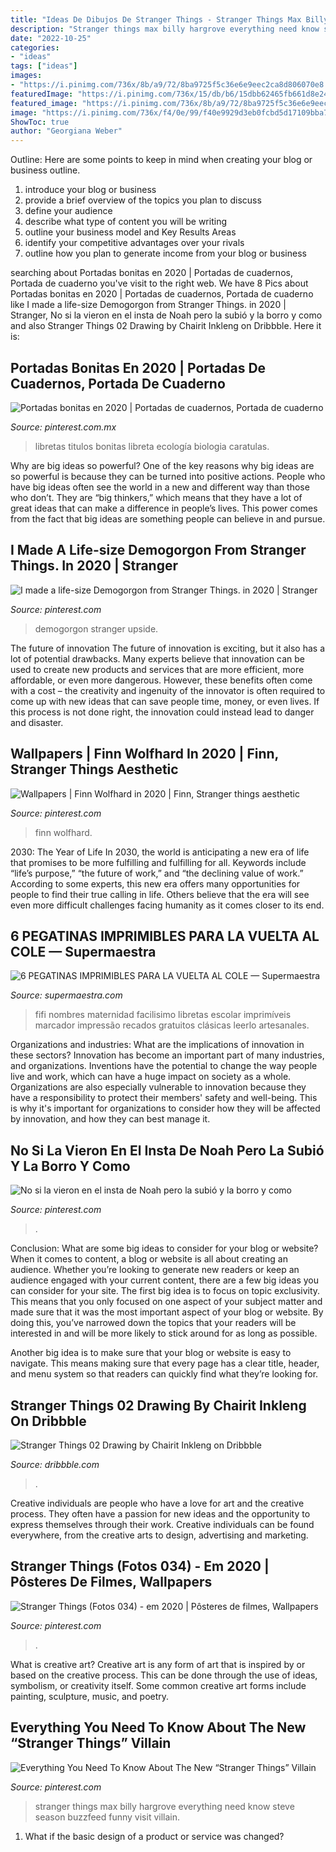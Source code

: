 ```yaml
---
title: "Ideas De Dibujos De Stranger Things - Stranger Things Max Billy Hargrove Everything Need Know Steve Season Buzzfeed Funny Visit Villain"
description: "Stranger things max billy hargrove everything need know steve season buzzfeed funny visit villain"
date: "2022-10-25"
categories:
- "ideas"
tags: ["ideas"]
images:
- "https://i.pinimg.com/736x/8b/a9/72/8ba9725f5c36e6e9eec2ca8d806070e8.jpg"
featuredImage: "https://i.pinimg.com/736x/15/db/b6/15dbb62465fb661d8e24735e9d249140.jpg"
featured_image: "https://i.pinimg.com/736x/8b/a9/72/8ba9725f5c36e6e9eec2ca8d806070e8.jpg"
image: "https://i.pinimg.com/736x/f4/0e/99/f40e9929d3eb0fcbd5d17109bba72ce9.jpg"
ShowToc: true
author: "Georgiana Weber"
---
```



Outline: Here are some points to keep in mind when creating your blog or business outline.
1. introduce your blog or business 
2. provide a brief overview of the topics you plan to discuss 
3. define your audience 
4. describe what type of content you will be writing 
5. outline your business model and Key Results Areas 
6. identify your competitive advantages over your rivals 
7. outline how you plan to generate income from your blog or business  
	

		
searching about Portadas bonitas en 2020 | Portadas de cuadernos, Portada de cuaderno you've visit to the right web. We have 8 Pics about Portadas bonitas en 2020 | Portadas de cuadernos, Portada de cuaderno like I made a life-size Demogorgon from Stranger Things. in 2020 | Stranger, No si la vieron en el insta de Noah pero la subió y la borro y como and also Stranger Things 02 Drawing by Chairit Inkleng on Dribbble. Here it is:
		
    
## Portadas Bonitas En 2020 | Portadas De Cuadernos, Portada De Cuaderno

<img loading=lazy src="https://i.pinimg.com/736x/1c/0c/ce/1c0cce699898a06f708699c41cebf394.jpg" onerror="this.onerror=null;this.src='https://tse1.mm.bing.net/th?id=OIP.SJmEakf91bXYXqDpo0T4TQHaJ3&amp;pid=15.1';" alt="Portadas bonitas en 2020 | Portadas de cuadernos, Portada de cuaderno">

_Source: pinterest.com.mx_

>libretas titulos bonitas libreta ecología biologia caratulas. 

	

Why are big ideas so powerful?
One of the key reasons why big ideas are so powerful is because they can be turned into positive actions. People who have big ideas often see the world in a new and different way than those who don’t. They are “big thinkers,” which means that they have a lot of great ideas that can make a difference in people’s lives. This power comes from the fact that big ideas are something people can believe in and pursue.

    
## I Made A Life-size Demogorgon From Stranger Things. In 2020 | Stranger

<img loading=lazy src="https://i.pinimg.com/736x/e4/c9/ce/e4c9cef4e2cd363b36bf3d2bab082b7d.jpg" onerror="this.onerror=null;this.src='https://tse2.mm.bing.net/th?id=OIP.wy3rfqmAF0JaCQigLxpVDgHaJ3&amp;pid=15.1';" alt="I made a life-size Demogorgon from Stranger Things. in 2020 | Stranger">

_Source: pinterest.com_

>demogorgon stranger upside. 

	

The future of innovation
The future of innovation is exciting, but it also has a lot of potential drawbacks. Many experts believe that innovation can be used to create new products and services that are more efficient, more affordable, or even more dangerous. However, these benefits often come with a cost – the creativity and ingenuity of the innovator is often required to come up with new ideas that can save people time, money, or even lives. If this process is not done right, the innovation could instead lead to danger and disaster.

    
## Wallpapers | Finn Wolfhard In 2020 | Finn, Stranger Things Aesthetic

<img loading=lazy src="https://i.pinimg.com/736x/15/db/b6/15dbb62465fb661d8e24735e9d249140.jpg" onerror="this.onerror=null;this.src='https://tse1.mm.bing.net/th?id=OIP.Wc1ORq-hV0ED4M3mKnqQkwAAAA&amp;pid=15.1';" alt="Wallpapers | Finn Wolfhard in 2020 | Finn, Stranger things aesthetic">

_Source: pinterest.com_

>finn wolfhard. 

	

2030: The Year of Life
In 2030, the world is anticipating a new era of life that promises to be more fulfilling and fulfilling for all. Keywords include “life’s purpose,” “the future of work,” and “the declining value of work.” According to some experts, this new era offers many opportunities for people to find their true calling in life. Others believe that the era will see even more difficult challenges facing humanity as it comes closer to its end.

    
## 6 PEGATINAS IMPRIMIBLES PARA LA VUELTA AL COLE — Supermaestra

<img loading=lazy src="https://4.bp.blogspot.com/-qtxaV8KMbNU/V7wZw-_2tdI/AAAAAAAAAZA/DWMuksHuKGA-J3djP_c69A66X7pE7tvCgCEw/s1600/clasicas.jpg" onerror="this.onerror=null;this.src='https://tse2.mm.bing.net/th?id=OIP.OCoDfsbu8GAZOQYp-haPrgHaKT&amp;pid=15.1';" alt="6 PEGATINAS IMPRIMIBLES PARA LA VUELTA AL COLE — Supermaestra">

_Source: supermaestra.com_

>fifi nombres maternidad facilisimo libretas escolar imprimíveis marcador impressão recados gratuitos clásicas leerlo artesanales. 

	

Organizations and industries: What are the implications of innovation in these sectors?
Innovation has become an important part of many industries, and organizations. Inventions have the potential to change the way people live and work, which can have a huge impact on society as a whole. Organizations are also especially vulnerable to innovation because they have a responsibility to protect their members' safety and well-being. This is why it's important for organizations to consider how they will be affected by innovation, and how they can best manage it.

    
## No Si La Vieron En El Insta De Noah Pero La Subió Y La Borro Y Como

<img loading=lazy src="https://i.pinimg.com/736x/f4/0e/99/f40e9929d3eb0fcbd5d17109bba72ce9.jpg" onerror="this.onerror=null;this.src='https://tse2.mm.bing.net/th?id=OIP.dd1pQCQ_GnJ4eMro45VCCwHaG1&amp;pid=15.1';" alt="No si la vieron en el insta de Noah pero la subió y la borro y como">

_Source: pinterest.com_

>. 

	

Conclusion: What are some big ideas to consider for your blog or website?
When it comes to content, a blog or website is all about creating an audience. Whether you’re looking to generate new readers or keep an audience engaged with your current content, there are a few big ideas you can consider for your site. 
The first big idea is to focus on topic exclusivity. This means that you only focused on one aspect of your subject matter and made sure that it was the most important aspect of your blog or website. By doing this, you’ve narrowed down the topics that your readers will be interested in and will be more likely to stick around for as long as possible. 

Another big idea is to make sure that your blog or website is easy to navigate. This means making sure that every page has a clear title, header, and menu system so that readers can quickly find what they’re looking for.

    
## Stranger Things 02 Drawing By Chairit Inkleng On Dribbble

<img loading=lazy src="https://cdn.dribbble.com/users/4261328/screenshots/7705128/media/5fc9389f6bd9f2986f4bb131c575c33b.jpg" onerror="this.onerror=null;this.src='https://tse4.mm.bing.net/th?id=OIP.c3VmhdqbeyrwhveDrVnmawHaFj&amp;pid=15.1';" alt="Stranger Things 02 Drawing by Chairit Inkleng on Dribbble">

_Source: dribbble.com_

>. 

	

Creative individuals are people who have a love for art and the creative process. They often have a passion for new ideas and the opportunity to express themselves through their work. Creative individuals can be found everywhere, from the creative arts to design, advertising and marketing.

    
## Stranger Things (Fotos 034) - Em 2020 | Pôsteres De Filmes, Wallpapers

<img loading=lazy src="https://i.pinimg.com/736x/3b/83/98/3b839815fbf9979660788c7820a02e7b.jpg" onerror="this.onerror=null;this.src='https://tse2.mm.bing.net/th?id=OIP.kiq1CCVgUJTZjQ01Dk3pCgAAAA&amp;pid=15.1';" alt="Stranger Things (Fotos 034) - em 2020 | Pôsteres de filmes, Wallpapers">

_Source: pinterest.com_

>. 

	

What is creative art?
Creative art is any form of art that is inspired by or based on the creative process. This can be done through the use of ideas, symbolism, or creativity itself. Some common creative art forms include painting, sculpture, music, and poetry.

    
## Everything You Need To Know About The New “Stranger Things” Villain

<img loading=lazy src="https://i.pinimg.com/736x/8b/a9/72/8ba9725f5c36e6e9eec2ca8d806070e8.jpg" onerror="this.onerror=null;this.src='https://tse2.mm.bing.net/th?id=OIP.UtaiNp5GWnF2ihEr1zYvkQHaLZ&amp;pid=15.1';" alt="Everything You Need To Know About The New “Stranger Things” Villain">

_Source: pinterest.com_

>stranger things max billy hargrove everything need know steve season buzzfeed funny visit villain. 

	

1. What if the basic design of a product or service was changed?

